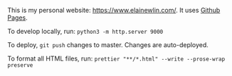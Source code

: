 This is my personal website: https://www.elainewlin.com/. It uses [Github Pages](https://pages.github.com/).

To develop locally, run:
`python3 -m http.server 9000`

To deploy, `git push` changes to master. Changes are auto-deployed. 

To format all HTML files, run:
`prettier "**/*.html" --write --prose-wrap preserve`